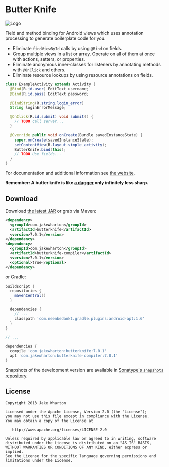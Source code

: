 Butter Knife
============

![Logo](website/static/logo.png)

Field and method binding for Android views which uses annotation processing to generate boilerplate
code for you.

 * Eliminate `findViewById` calls by using `@Bind` on fields.
 * Group multiple views in a list or array. Operate on all of them at once with actions,
   setters, or properties.
 * Eliminate anonymous inner-classes for listeners by annotating methods with `@OnClick` and others.
 * Eliminate resource lookups by using resource annotations on fields.

```java
class ExampleActivity extends Activity {
  @Bind(R.id.user) EditText username;
  @Bind(R.id.pass) EditText password;

  @BindString(R.string.login_error)
  String loginErrorMessage;

  @OnClick(R.id.submit) void submit() {
    // TODO call server...
  }

  @Override public void onCreate(Bundle savedInstanceState) {
    super.onCreate(savedInstanceState);
    setContentView(R.layout.simple_activity);
    ButterKnife.bind(this);
    // TODO Use fields...
  }
}
```

For documentation and additional information see [the website][3].

__Remember: A butter knife is like [a dagger][1] only infinitely less sharp.__



Download
--------

Download [the latest JAR][2] or grab via Maven:
```xml
<dependency>
  <groupId>com.jakewharton</groupId>
  <artifactId>butterknife</artifactId>
  <version>7.0.1</version>
</dependency>
<dependency>
  <groupId>com.jakewharton</groupId>
  <artifactId>butterknife-compiler</artifactId>
  <version>7.0.1</version>
  <optional>true</optional>
</dependency>
```
or Gradle:
```groovy
buildscript {
  repositories {
    mavenCentral()
  }

  dependencies {
    // ...
    classpath 'com.neenbedankt.gradle.plugins:android-apt:1.6'
  }
}

// ...

dependencies {
  compile 'com.jakewharton:butterknife:7.0.1'
  apt 'com.jakewharton:butterknife-compiler:7.0.1'
}
```

Snapshots of the development version are available in [Sonatype's `snapshots` repository][snap].


License
-------

    Copyright 2013 Jake Wharton

    Licensed under the Apache License, Version 2.0 (the "License");
    you may not use this file except in compliance with the License.
    You may obtain a copy of the License at

       http://www.apache.org/licenses/LICENSE-2.0

    Unless required by applicable law or agreed to in writing, software
    distributed under the License is distributed on an "AS IS" BASIS,
    WITHOUT WARRANTIES OR CONDITIONS OF ANY KIND, either express or implied.
    See the License for the specific language governing permissions and
    limitations under the License.



 [1]: http://square.github.com/dagger/
 [2]: https://search.maven.org/remote_content?g=com.jakewharton&a=butterknife&v=LATEST
 [3]: http://jakewharton.github.com/butterknife/
 [snap]: https://oss.sonatype.org/content/repositories/snapshots/

